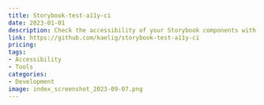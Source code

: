 ```yaml
---
title: Storybook-test-a11y-ci
date: 2023-01-01
description: Check the accessibility of your Storybook components with Storybook-Test-a11y-CI.
link: https://github.com/kaelig/storybook-test-a11y-ci
pricing: 
tags: 
- Accessibility
- Tools
categories: 
- Development 
image: index_screenshot_2023-09-07.png
---
```

